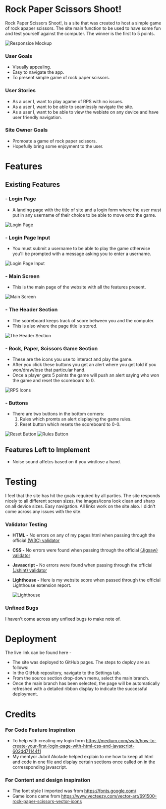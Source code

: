 # Rock Paper Scissors Shoot!

Rock Paper Scissors Shoot!, is a site that was created to host a simple game of rock apaper scissors. The site main function to be used to have some fun and test yourself against the computer. The winner is the first to 5 points.

![Responsice Mockup](docs/)

### User Goals

- Visually appealing.
- Easy to navigate the app.
- To present simple game of rock paper scissors.

### User Stories

- As a user I, want to play agame of RPS with no issues.
- As a user I, want to be able to seamlessly navigate the site. 
- As a user I, want to be able to view the webiste on any device and have user friendly navigation.

### Site Owner Goals 

- Promoate a game of rock paper scissors.
- Hopefully bring some enjoyment to the user. 


# Features 

## Existing Features

### - __Login Page__

  - A landing page with the title of site and a login form where the user must put in any username of their choice to be able to move onto the game. 

![Login Page](docs/Screenshot1.png)

### - __Login Page Input__

  - You must submit a username to be able to play the game otherwise you'll be prompted with a message asking you to enter a username.

![Login Page Input](docs/Screenshot2.png)

### - __Main Screen__

  - This is the main page of the website with all the features present.

![Main Screen](docs/Screenshot3.png)

### - __The Header Section__ 

  - The scoreboard keeps track of score between you and the computer.
  - This is also where the page title is stored.

![The Header Section](docs/Screenshot4.png)

### - __Rock, Paper, Scissors Game Section__

  - These are the icons you use to interact and play the game.
  - After you click these buttons you get an alert where you get told if you won/draw/lose that particular hand.
  - Once a player gets 5 points the game will push an alert saying who won the game and reset the scoreboard to 0.

![RPS Icons](docs/Screenshot5.png)

### - __Buttons__

  - There are two buttons in the bottom corners:
    1. Rules which promts an alert displaying the game rules.
    2. Reset button which resets the scoreboard to 0-0.

![Reset Button](docs/Screenshot6.png) ![Rules Button](docs/Screenshot7.png)


## Features Left to Implement

- Noise sound affetcs based on if you win/lose a hand.


# Testing 

I feel that the site has hit the goals required by all parties. The site responds nicely to all different screen sizes, the images/icons look clean and sharp on all device sizes. Easy navigation. All links work on the site also. I didn't come across any issues with the site.
 
### Validator Testing

- __HTML -__ No errors on any of my pages html when passing through the official [(W3C) validator](https://validator.w3.org/#validate_by_input)

- __CSS -__ No errors were found when passing through the official [(Jigsaw) validator](https://jigsaw.w3.org/css-validator/#validate_by_input)

- __Javascript -__ No errors were found when passing through the official [(Jshint) validator](https://jshint.com/)

- __Lighthouse -__ Here is my website score when passed through the official Lighthouse extension report. 

  ![Lighthouse](docs/)

### Unfixed Bugs

I haven't come across any unfixed bugs to make note of. 

# Deployment 

The live link can be found here -

- The site was deployed to GitHub pages. The steps to deploy are as follows: 
- In the GitHub repository, navigate to the Settings tab.
- From the source section drop-down menu, select the main branch.
- Once the main branch has been selected, the page will be automatically refreshed with a detailed ribbon display to indicate the successful deployment.  

# Credits 

### For Code Feature Inspiration 
- To help with creating my login form https://medium.com/swlh/how-to-create-your-first-login-page-with-html-css-and-javascript-602dd71144f1
- My mentyor Jubril Akolade helped explain to me how to keep all html and code in one file and display certain sections once called on in the corressponding javascript.

### For Content and design inspiration
- The font style I imported was from https://fonts.google.com/ 
- Game icons came from https://www.vecteezy.com/vector-art/691500-rock-paper-scissors-vector-icons